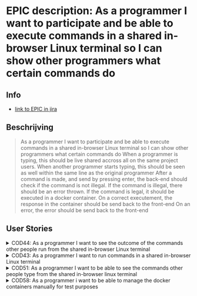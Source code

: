 # EPIC description: As a programmer I want to participate and be able to execute commands in a shared in-browser Linux terminal so I can show other programmers what certain commands do


## Info
* [link to EPIC in jira](https://codelaborative.atlassian.net/browse/COD-1)


## Beschrijving 
> As a programmer I want to participate and be able to execute commands in a shared in-browser Linux terminal so I can show other programmers what certain commands do
> When a programmer is typing, this should be live shared accross all on the same project users.
> When another programmer starts typing, this should be seen as well within the same line as the original programmer
> After a command is made, and send by pressing enter, the back-end should check if the command is not illegal.
> If the command is illegal, there should be an error thrown.
> If the command is legal, it should be executed in a docker container.
> On a correct executement, the response in the container should be send back to the front-end
> On an error, the error should be send back to the front-end
<!-- {beschrijving van {TYPE}}
> voorbeeld: As a programmer i want to be able to delete a file on the frontend.
> This should send a request with the projectId and {file Identifyer} to the backend after which the backend should look for the project with this id, 
> grab the latest version of the project out of the cache and delete the file if the project contains the {file Identifyer}. 
> Then an (succes) response shoud be returned -->


## User Stories
<details>
<summary>COD44: As a programmer I want to see the outcome of the commands other people run from the shared in-browser Linux terminal</summary>

* [User Story description](https://github.com/webbasedcode/documentation/blob/main/doc/user_stories/COD44.md)
* [Link to jira](https://codelaborative.atlassian.net/browse/COD-44)
</details>


<details>
<summary>COD43: As a programmer I want to run commands in a shared in-browser Linux terminal</summary>

* [User Story description](https://github.com/webbasedcode/documentation/blob/main/doc/user_stories/COD43.md)
* [Link to jira](https://codelaborative.atlassian.net/browse/COD-43)
</details>


<details>
<summary>COD51: As a programmer I want to be able to see the commands other people type from the shared in-browser linux terminal</summary>

* [User Story description](https://github.com/webbasedcode/documentation/blob/main/doc/user_stories/COD51.md)
* [Link to jira](https://codelaborative.atlassian.net/browse/COD-51)
</details>


<details>
<summary>COD58: As a programmer i want to be able to manage the docker containers manually for test purposes</summary>

* [User Story description](https://github.com/webbasedcode/documentation/blob/main/doc/user_stories/COD58.md)
* [Link to jira](https://codelaborative.atlassian.net/browse/COD-58)
</details>
